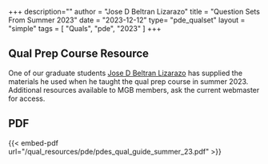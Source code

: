 +++
description=""
author = "Jose D Beltran Lizarazo"
title = "Question Sets From Summer 2023"
date = "2023-12-12"
type= "pde_qualset"
layout = "simple"
tags = [
    "Quals",
    "pde",
    "2023"
]
+++

## Qual Prep Course Resource

One of our graduate students [Jose D Beltran Lizarazo](https://jdavidbel.github.io/) has supplied the materials he used when he taught the qual prep course in summer 2023. Additional resources available to MGB members, ask the current webmaster for access.

## PDF

{{< embed-pdf url="/qual_resources/pde/pdes_qual_guide_summer_23.pdf" >}}
